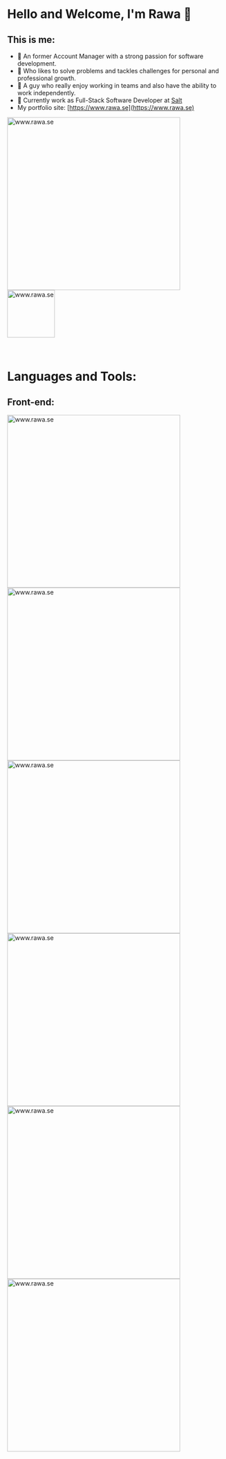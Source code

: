 # Hello and Welcome, I'm Rawa 👋
## This is me:
- 💼 An former Account Manager with a strong passion for software development.<br />
- 👀 Who likes to solve problems and  tackles challenges for personal and professional growth. <br />
- 👯 A guy who really enjoy working in teams and also have the ability to work independently.
- 🧂 Currently work as Full-Stack Software Developer at [Salt](https://salt.dev/)
- My portfolio site: [https://www.rawa.se](https://www.rawa.se)   
  
<img  alt="www.rawa.se" width="400px" src="https://github.com/Rawa08/Rawa08/raw/main/media/desktop.png" />
<img  alt="www.rawa.se" width="110px" src="https://github.com/Rawa08/Rawa08/raw/main/media/mobile.png" />  
<br />
<br />
<br />

# Languages and Tools:


## Front-end:
<img  alt="www.rawa.se" width="400px" src="https://github.com/Rawa08/Rawa08/raw/main/media/frontend/react.png" />
<img  alt="www.rawa.se" width="400px" src="https://github.com/Rawa08/Rawa08/raw/main/media/frontend/next.png" />
<img  alt="www.rawa.se" width="400px" src="https://github.com/Rawa08/Rawa08/raw/main/media/frontend/bootstrap.png" />
<img  alt="www.rawa.se" width="400px" src="https://github.com/Rawa08/Rawa08/raw/main/media/frontend/js.png" />
<img  alt="www.rawa.se" width="400px" src="https://github.com/Rawa08/Rawa08/raw/main/media/frontend/html.png" />
<img  alt="www.rawa.se" width="400px" src="https://github.com/Rawa08/Rawa08/raw/main/media/frontend/css.png" />


